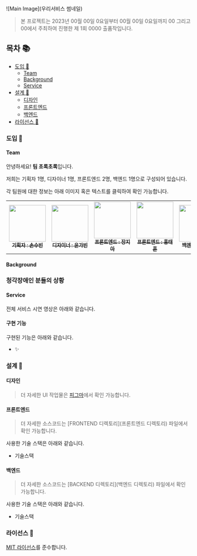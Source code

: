 ![Main Image](우리서비스 썸네일)

> 본 프로젝트는 2023년 00월 00일 0요일부터 00월 00일 0요일까지 00 그리고 00에서 주최하여 진행한 제 1회 0000 출품작입니다.

## 목차 :books:

- [도입 :tada: ](#도입-tada)
  - [Team](#Team)
  - [Background](#Background)
  - [Service](#Service)
- [설계 :rocket:](#설계-rocket)
  - [디자인](#디자인)
  - [프론트엔드](#프론트엔드)
  - [백엔드](#백엔드)
- [라이선스 :scroll:](#라이선스-scroll)

### 도입 :tada:

#### Team

안녕하세요! **팀 초록초록**입니다.

저희는 기획자 1명, 디자이너 1명, 프론트엔드 2명, 백엔드 1명으로 구성되어 있습니다.

각 팀원에 대한 정보는 아래 이미지 혹은 텍스트를 클릭하여 확인 가능합니다.

<table>
<tr>
    <td align="center"><a href="깃허브url"><img src="https://avatars.githubusercontent.com/u/71865277?v=4" width="100px;" alt=""/><br /><sub><b>기획자 : 손수빈</b></sub></a></td>
    <td align="center"><a href="깃허브url"><img src="https://avatars.githubusercontent.com/u/71865277?v=4" width="100px;" alt=""/><br /><sub><b>디자이너 : 윤가빈</b></sub></a></td>
    <td align="center"><a href="깃허브url"><img src="https://avatars.githubusercontent.com/u/71865277?v=4" width="100px;" alt=""/><br /><sub><b>프론트엔드 : 장지아</b></sub></a></td>
    <td align="center"><a href="깃허브url"><img src="https://avatars.githubusercontent.com/u/71865277?v=4" width="100px;" alt=""/><br /><sub><b>프론트엔드 : 홍태훈</b></sub></a></td>
    <td align="center"><a href="깃허브url"><img src="https://avatars.githubusercontent.com/u/71865277?v=4" width="100px;" alt=""/><br /><sub><b>백엔드 : 이현진</b></sub></a></td>

</tr>
</table>

#### Background



### 청각장애인 분들의 상황



#### Service



전체 서비스 시연 영상은 아래와 같습니다.



#### 구현 기능

구현된 기능은 아래와 같습니다.

- :sparkles: 

### 설계 :rocket:

#### 디자인

> 더 자세한 UI 작업물은 [피그마](피그마url)에서 확인 가능합니다.




#### 프론트엔드

> 더 자세한 소스코드는 [FRONTEND 디렉토리](프론트엔드 디렉토리) 파일에서 확인 가능합니다.

사용한 기술 스택은 아래와 같습니다.

- 기술스택

#### 백엔드

> 더 자세한 소스코드는 [BACKEND 디렉토리](백엔드 디렉토리) 파일에서 확인 가능합니다.

사용한 기술 스택은 아래와 같습니다.

- 기술스택

### 라이선스 :scroll:

[MIT 라이선스](./LICENSE)를 준수합니다.

